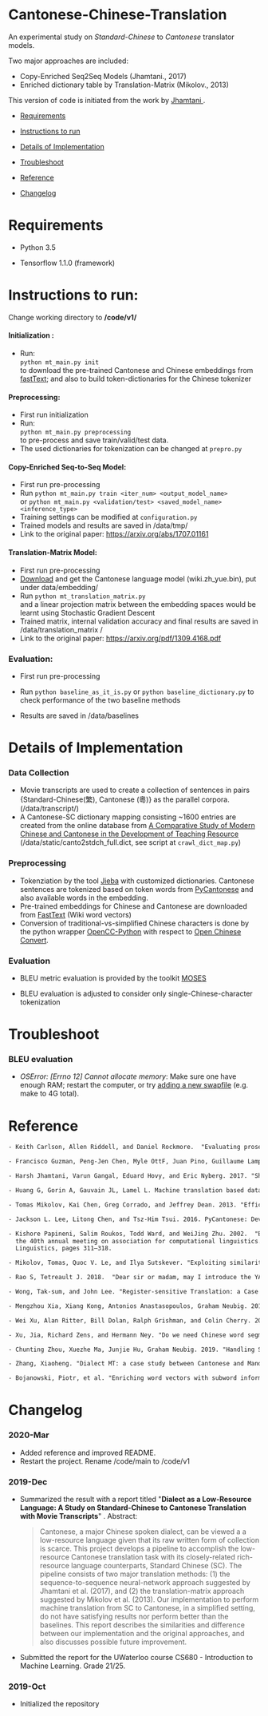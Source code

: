 # Cantonese-Chinese-Translation

An experimental study on *Standard-Chinese* to *Cantonese* translator models.



Two major approaches are included:

- Copy-Enriched Seq2Seq Models (Jhamtani., 2017)
- Enriched dictionary table by Translation-Matrix (Mikolov., 2013)

This version of code is initiated from the work by <a href="https://github.com/harsh19/Shakespearizing-Modern-English" target="_blank">  Jhamtani </a>.



- [Requirements](#requirements)

- [Instructions to run](#instructions-to-run)

- [Details of Implementation](#details-of-implementation)

- [Troubleshoot](#troubleshoot)

- [Reference](#reference)

- [Changelog](#changelog)

  


# Requirements
- Python 3.5

- Tensorflow 1.1.0 (framework)

  

# Instructions to run:
Change working directory to **/code/v1/**

#### Initialization : 
- Run: </br>
`python mt_main.py init` </br>
to download the pre-trained Cantonese and Chinese embeddings from [fastText](https://fasttext.cc/docs/en/pretrained-vectors.html); and also to build token-dictionaries for the Chinese tokenizer

#### Preprocessing: 
- First run initialization
- Run: </br>
`python mt_main.py preprocessing` </br>
to pre-process and save train/valid/test data.
- The used dictionaries for tokenization can be changed at `prepro.py`

#### Copy-Enriched Seq-to-Seq Model: 
- First run pre-processing
- Run
`python mt_main.py train <iter_num> <output_model_name>` </br> or
`python mt_main.py <validation/test> <saved_model_name> <inference_type>`
- Training settings can be modified at `configuration.py`
- Trained models and results are saved in /data/tmp/
- Link to the original paper: https://arxiv.org/abs/1707.01161

#### Translation-Matrix Model: 
- First run pre-processing
- [Download](https://dl.fbaipublicfiles.com/fasttext/vectors-wiki/wiki.zh_yue.zip) and get the Cantonese language model (wiki.zh_yue.bin), put under data/embedding/
- Run
`python mt_translation_matrix.py` </br>
  and a linear projection matrix between the embedding spaces would be learnt using Stochastic Gradient Descent
- Trained matrix, internal validation accuracy and final results are saved in /data/translation_matrix /
- Link to the original paper: https://arxiv.org/pdf/1309.4168.pdf

### Evaluation:
- First run pre-processing

- Run
  `python baseline_as_it_is.py` or
  `python baseline_dictionary.py` 
  to check performance of the two baseline methods

- Results are saved in /data/baselines

  

# Details of Implementation

### Data Collection
- Movie transcripts are used to create a collection of sentences in pairs {Standard-Chinese(繁), Cantonese (粵)} as the parallel corpora. (/data/transcript/)
- A Cantonese-SC dictionary mapping consisting ~1600 entries are created from the online database from [A Comparative Study of Modern Chinese and Cantonese in the Development of Teaching Resource](https://apps.itsc.cuhk.edu.hk/hanyu/Page/Intro.aspx) (/data/static/canto2stdch_full.dict, see script at `crawl_dict_map.py`)


### Preprocessing
- Tokenziation by the tool [Jieba]( https://github.com/fxsjy/jieba) with customized dictionaries. Cantonese sentences are tokenized based on token words from [PyCantonese]( https://github.com/jacksonllee/pycantonese) and also available words in the embedding.
- Pre-trained embeddings for Chinese and Cantonese are downloaded from [FastText](https://fasttext.cc/docs/en/pretrained-vectors.html) (Wiki word vectors)
- Conversion of traditional-vs-simplified Chinese characters is done by the python wrapper [OpenCC-Python](https://github.com/yichen0831/opencc-python) with respect to [Open Chinese Convert](https://github.com/BYVoid/OpenCC). 

### Evaluation
- BLEU metric evaluation is provided by the toolkit [MOSES](https://github.com/moses-smt/mosesdecoder/blob/master/scripts/generic/multi-bleu.perl)

- BLEU evaluation is adjusted to consider only single-Chinese-character tokenization

  


# Troubleshoot

### BLEU evaluation
- *OSError: [Errno 12] Cannot allocate memory*: Make sure one have enough RAM; restart the computer, or try [adding a new swapfile](https://askubuntu.com/questions/927854/how-do-i-increase-the-size-of-swapfile-without-removing-it-in-the-terminal) (e.g. make to 4G total).

  


# Reference
``` latex
- Keith Carlson, Allen Riddell, and Daniel Rockmore.  "Evaluating prose style transfer with the Bible". 2018. R. Soc. open sci. 5: 171829. http://dx.doi.org/10.1098/rsos.171920

- Francisco Guzman, Peng-Jen Chen, Myle OttF, Juan Pino, Guillaume Lample, Philipp Koehn, Vishrav Chaudhary,  Marc’Aurelio Ranzato. 2019. "The FLORES Evaluation Datasets for Low-Resource Machine Translation: Nepali–English and Sinhala–English", arXiv:1902.01382v3, EMNLP 2019.

- Harsh Jhamtani, Varun Gangal, Eduard Hovy, and Eric Nyberg. 2017. "Shakespearizing modern language using copy-enriched sequence-to-sequence models." Proceedings of the Workshop on Stylistic Variation, EMNLP 2017. 

- Huang G, Gorin A, Gauvain JL, Lamel L. Machine translation based data augmentation for Cantonese keyword spotting. In2016 IEEE International Conference on Acoustics, Speech and Signal Processing (ICASSP) 2016 Mar 20 (pp. 6020-6024). IEEE.

- Tomas Mikolov, Kai Chen, Greg Corrado, and Jeffrey Dean. 2013. "Efficient estimation of word representations in vector space." arXiv preprint arXiv:1301.3781.

- Jackson L. Lee, Litong Chen, and Tsz-Him Tsui. 2016. PyCantonese: Developing computational tools for Cantonese linguistics. Talk at the 3rd Workshop on Innovations in Cantonese Linguistics, The Ohio State University. March 12. 2016.

- Kishore Papineni, Salim Roukos, Todd Ward, and WeiJing Zhu. 2002.  "Bleu: a method for automatic evaluation of machine translation." In Proceedings of
  the 40th annual meeting on association for computational linguistics. Association for Computational
  Linguistics, pages 311–318.

- Mikolov, Tomas, Quoc V. Le, and Ilya Sutskever. "Exploiting similarities among languages for machine translation." arXiv preprint arXiv:1309.4168 (2013).

- Rao S, Tetreault J. 2018.  "Dear sir or madam, may I introduce the YAFC corpus: corpus, benchmarks and metrics for formality style transfer." In Proceeding of the 2018 Conf. of the North American chapter of the Association for Computational Linguistics: Human Language Technologies, Volume 1, New Orleans, LA, June, pp. 129– 140. Association for Computational Linguistics. (doi:10.18653/v1/n18-1012)

- Wong, Tak-sum, and John Lee. "Register-sensitive Translation: a Case Study of Mandarin and Cantonese (Non-archival Extended Abstract)." Proceedings of the 13th Conference of the Association for Machine Translation in the Americas (Volume 1: Research Papers). 2018.

- Mengzhou Xia, Xiang Kong, Antonios Anastasopoulos, Graham Neubig. 2019. "Generalized Data Augmentation for Low-Resource Translation", arXiv:1906.03785, ACL 2019

- Wei Xu, Alan Ritter, Bill Dolan, Ralph Grishman, and Colin Cherry. 2012. "Paraphrasing for style". Proceedings of COLING 2012 pages 2899–2914

- Xu, Jia, Richard Zens, and Hermann Ney. "Do we need Chinese word segmentation for statistical machine translation?." Proceedings of the third SIGHAN workshop on Chinese language processing. 2004.

- Chunting Zhou, Xuezhe Ma, Junjie Hu, Graham Neubig. 2019. "Handling Syntactic Divergence in Low-resource Machine Translation", arXiv:1909.00040v1, EMNLP 2019.

- Zhang, Xiaoheng. "Dialect MT: a case study between Cantonese and Mandarin." Proceedings of the 36th Annual Meeting of the Association for Computational Linguistics and 17th International Conference on Computational Linguistics-Volume 2. Association for Computational Linguistics, 1998.

- Bojanowski, Piotr, et al. "Enriching word vectors with subword information." Transactions of the Association for Computational Linguistics 5 (2017): 135-146.

```



# Changelog

### 2020-Mar

- Added reference and improved README.  
- Restart the project. Rename /code/main to /code/v1 



### 2019-Dec

- Summarized the result with a report titled "**Dialect as a Low-Resource Language: A Study on Standard-Chinese to Cantonese Translation with Movie Transcripts**" . Abstract:

  > Cantonese, a major Chinese spoken dialect, can be viewed a a low-resource language given that its raw written form of collection is scarce. This project develops a pipeline to accomplish the low-resource Cantonese translation task with its closely-related rich-resource language counterparts, Standard Chinese (SC). The pipeline consists of two major translation methods: (1) the sequence-to-sequence neural-network approach suggested by Jhamtani et al. (2017), and (2) the translation-matrix approach suggested by Mikolov et al. (2013). Our implementation to perform machine translation from SC to Cantonese, in a simplified setting, do not have satisfying results nor perform better than the baselines. This report describes the similarities and difference between our implementation and the original approaches, and also discusses possible future improvement.
  
  

-  Submitted the report for the UWaterloo course CS680 - Introduction to Machine Learning. Grade 21/25. 

  

### 2019-Oct

- Initialized the repository



